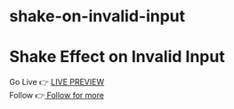 # shake-on-invalid-input
<h1> Shake Effect on Invalid Input </h1>
<span>Go Live 👉</span> <a href="https://rajputpritesh1.github.io/shake-on-invalid-input/"> LIVE PREVIEW </a> <br>
<span>Follow 👉</span><a href="https://github.com/rajputpritesh1/"> Follow for more</a>
